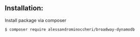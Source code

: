 Installation:
-------------
Install package via composer

```
$ composer require alessandrominoccheri/broadway-dynamodb
```

